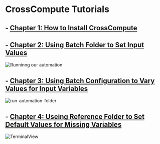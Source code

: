 # CrossCompute Tutorials

## - [Chapter 1: How to Install CrossCompute](https://github.com/kashfifahim/CrossComputeTutorials/tree/main/Chapter-1-How-To-Install-CrossCompute)

## - [Chapter 2: Using Batch Folder to Set Input Values](https://github.com/kashfifahim/CrossComputeTutorials/tree/main/Chapter-2-Using-Batch-Folder-To-Set-Input-Values)

![Runninng our automation](/assets/gifs/RunningAutomationSuccess.gif "running our automation")

## - [Chapter 3: Using Batch Configuration to Vary Values for Input Variables](https://github.com/kashfifahim/CrossComputeTutorials/tree/main/Chapter-3-Using-Batch-Configuratin-To-Vary-Values-For-Input-Variables)

![run-automation-folder](/assets/gifs/3-runautomation.gif "run-automation")

## - [Chapter 4: Useing Reference Folder to Set Default Values for Missing Variables](https://github.com/kashfifahim/CrossComputeTutorials/tree/main/Chapter-4-Using-Reference-Folder-To-Set-Default-Values-For-Missing-Variable)

![TerminalView](/assets/gifs/Ch4ViewFromTerminal.gif "Terminal view")
